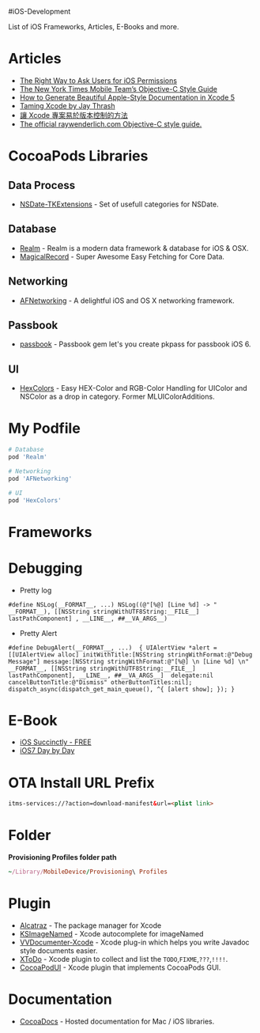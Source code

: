 #iOS-Development

List of iOS Frameworks, Articles, E-Books and more.

# Articles
* [The Right Way to Ask Users for iOS Permissions](https://medium.com/p/96fa4eb54f2c)
* [The New York Times Mobile Team’s Objective-C Style Guide](https://github.com/NYTimes/objective-c-style-guide#notifications)
* [How to Generate Beautiful Apple-Style Documentation in Xcode 5](http://ios-blog.co.uk/tutorials/how-to-generate-beautiful-apple-style-documentation-in-xcode-5/)
* [Taming Xcode by Jay Thrash](http://cocoaheads.tv/taming-xcode-by-jay-thrash/)
* [讓 Xcode 專案易於版本控制的方法](http://nelson.logdown.com/posts/2014/01/27/easy-version-control-mechanism-for-xcode-projects)
* [The official raywenderlich.com Objective-C style guide.](https://github.com/raywenderlich/objective-c-style-guide#language)

# CocoaPods Libraries
## Data Process
* [NSDate-TKExtensions](https://github.com/mapedd/NSDate-TKExtensions.git) - Set of usefull categories for NSDate.

## Database
* [Realm](http://realm.io) - Realm is a modern data framework & database for iOS & OSX.
* [MagicalRecord](https://github.com/magicalpanda/MagicalRecord) - Super Awesome Easy Fetching for Core Data.

## Networking
* [AFNetworking](https://github.com/AFNetworking/AFNetworking.git) - A delightful iOS and OS X networking framework.

## Passbook
* [passbook](https://github.com/frozon/passbook) - Passbook gem let's you create pkpass for passbook iOS 6.

## UI
* [HexColors](ttps://github.com/mRs-/HexColors.git) - Easy HEX-Color and RGB-Color Handling for UIColor and NSColor as a drop in category. Former MLUIColorAdditions.

# My Podfile
```ruby
# Database
pod 'Realm'

# Networking
pod 'AFNetworking'

# UI
pod 'HexColors'
```

# Frameworks

# Debugging
* Pretty log
```objc
#define NSLog(__FORMAT__, ...) NSLog((@"[%@] [Line %d] -> " __FORMAT__), [[NSString stringWithUTF8String:__FILE__] lastPathComponent] , __LINE__, ##__VA_ARGS__)
```

* Pretty Alert
```objc
#define DebugAlert(__FORMAT__, ...)  { UIAlertView *alert = [[UIAlertView alloc] initWithTitle:[NSString stringWithFormat:@"Debug Message"] message:[NSString stringWithFormat:@"[%@] \n [Line %d] \n" __FORMAT__, [[NSString stringWithUTF8String:__FILE__] lastPathComponent], __LINE__, ##__VA_ARGS__]  delegate:nil cancelButtonTitle:@"Dismiss" otherButtonTitles:nil]; dispatch_async(dispatch_get_main_queue(), ^{ [alert show]; }); }
```


# E-Book
* [iOS Succinctly - FREE](http://ios-blog.co.uk/resources/ios-succinctly-free-e-book/)
* [iOS7 Day by Day](https://leanpub.com/ios7daybyday)

# OTA Install URL Prefix
```html
itms-services://?action=download-manifest&url=<plist link>
```

# Folder
**Provisioning Profiles folder path**
```ruby
~/Library/MobileDevice/Provisioning\ Profiles
```

# Plugin
* [Alcatraz](http://alcatraz.io) - The package manager for Xcode
* [KSImageNamed](http://ksuther.com/2013/01/22/ksimagenamed-xcode-autocomplete-for-imagenamed/) - Xcode autocomplete for imageNamed
* [VVDocumenter-Xcode](https://github.com/onevcat/VVDocumenter-Xcode) - Xcode plug-in which helps you write Javadoc style documents easier.
* [XToDo](https://github.com/trawor/XToDo) - Xcode plugin to collect and list the `TODO`,`FIXME`,`???`,`!!!!`.
* [CocoaPodUI](https://github.com/Galeas/CocoaPodUI) - Xcode plugin that implements CocoaPods GUI.

# Documentation
* [CocoaDocs](http://cocoadocs.org) - Hosted documentation for Mac / iOS libraries.